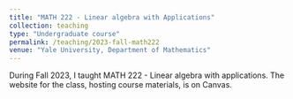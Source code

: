 ```yaml
---
title: "MATH 222 - Linear algebra with Applications"
collection: teaching
type: "Undergraduate course"
permalink: /teaching/2023-fall-math222
venue: "Yale University, Department of Mathematics"
---
```


During Fall 2023, I taught MATH 222 - Linear algebra with applications. The website for the class, hosting course materials, is on Canvas.
